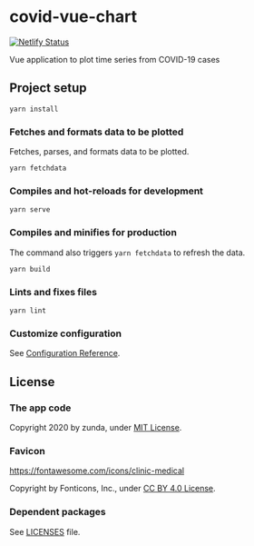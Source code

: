 # covid-vue-chart
[![Netlify Status](https://api.netlify.com/api/v1/badges/3ada0c46-6f37-4736-a2ec-17d00b749ece/deploy-status)](https://app.netlify.com/sites/zunda-covid-vue-chart/deploys)

Vue application to plot time series from COVID-19 cases

## Project setup
```
yarn install
```

### Fetches and formats data to be plotted
Fetches, parses, and formats data to be plotted.

```
yarn fetchdata
```

### Compiles and hot-reloads for development
```
yarn serve
```

### Compiles and minifies for production
The command also triggers `yarn fetchdata` to refresh the data.

```
yarn build
```

### Lints and fixes files
```
yarn lint
```

### Customize configuration
See [Configuration Reference](https://cli.vuejs.org/config/).

## License
### The app code
Copyright 2020 by zunda, under [MIT License](LICENSE).

### Favicon
https://fontawesome.com/icons/clinic-medical

Copyright by Fonticons, Inc., under [CC BY 4.0 License](https://fontawesome.com/license/free).

### Dependent packages
See [LICENSES](LICENSES) file.
